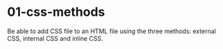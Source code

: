# 01-css-methods

Be able to add CSS file to an HTML file using the three methods: external CSS, internal CSS and inline CSS.